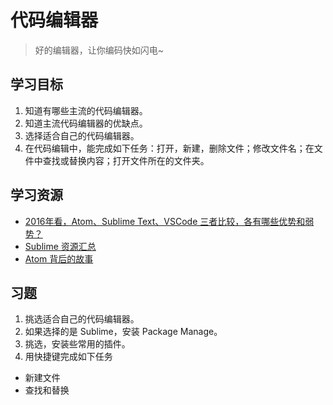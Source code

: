 # 代码编辑器
> 好的编辑器，让你编码快如闪电~

## 学习目标
1. 知道有哪些主流的代码编辑器。
1. 知道主流代码编辑器的优缺点。
1. 选择适合自己的代码编辑器。
1. 在代码编辑中，能完成如下任务：打开，新建，删除文件；修改文件名；在文件中查找或替换内容；打开文件所在的文件夹。

## 学习资源
* [2016年看，Atom、Sublime Text、VSCode 三者比较，各有哪些优势和弱势？](https://www.zhihu.com/question/41857899)
* [Sublime 资源汇总](https://github.com/jikeytang/sublime-text)
* [Atom 背后的故事](https://zhuanlan.zhihu.com/p/23536047)

## 习题
1. 挑选适合自己的代码编辑器。
1. 如果选择的是 Sublime，安装 Package Manage。
1. 挑选，安装些常用的插件。
1. 用快捷键完成如下任务
  * 新建文件
  * 查找和替换